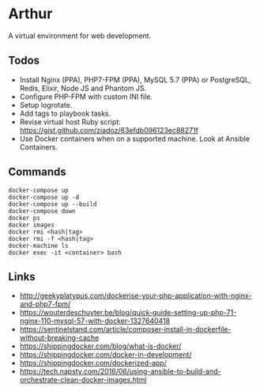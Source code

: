 # Arthur
A virtual environment for web development.

## Todos
- Install Nginx (PPA), PHP7-FPM (PPA), MySQL 5.7 (PPA) or PostgreSQL, Redis, Elixir, Node JS and Phantom JS.
- Configure PHP-FPM with custom INI file.
- Setup logrotate.
- Add tags to playbook tasks.
- Revise virtual host Ruby script: https://gist.github.com/ziadoz/63efdb096123ec88271f
- Use Docker containers when on a supported machine. Look at Ansible Containers.

## Commands
```
docker-compose up
docker-compose up -d
docker-compose up --build
docker-compose down
docker ps
docker images
docker rmi <hash|tag>
docker rmi -f <hash|tag>
docker-machine ls
docker exec -it <container> bash
```

## Links
- http://geekyplatypus.com/dockerise-your-php-application-with-nginx-and-php7-fpm/
- https://wouterdeschuyter.be/blog/quick-guide-setting-up-php-71-nginx-110-mysql-57-with-docker-1327640418
- https://sentinelstand.com/article/composer-install-in-dockerfile-without-breaking-cache
- https://shippingdocker.com/blog/what-is-docker/
- https://shippingdocker.com/docker-in-development/
- https://shippingdocker.com/dockerized-app/
- https://tech.napsty.com/2016/06/using-ansible-to-build-and-orchestrate-clean-docker-images.html
